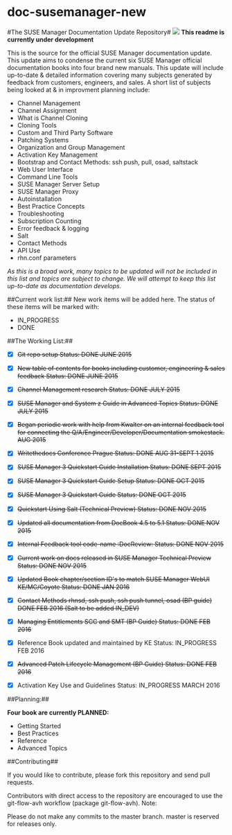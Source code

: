 # doc-susemanager-new

#The SUSE Manager Documentation Update Repository#
![](http://i560.photobucket.com/albums/ss45/joecayouette/docuimage_2.png)
**This readme is currently under development**

This is the source for the official SUSE Manager documentation update.
This update aims to condense the current six SUSE Manager official documentation books into four brand new manuals. This update will include up-to-date & detailed information covering many subjects generated by feedback from customers, engineers, and sales. A short list of subjects being looked at & in improvment planning include:

* Channel Management
* Channel Assignment
* What is Channel Cloning 
* Cloning Tools
* Custom and Third Party Software
* Patching Systems
* Organization and Group Management
* Activation Key Management
* Bootstrap and Contact Methods: ssh push, pull, osad, saltstack
* Web User Interface
* Command Line Tools
* SUSE Manager Server Setup
* SUSE Manager Proxy
* Autoinstallation
* Best Practice Concepts
* Troubleshooting
* Subscription Counting
* Error feedback & logging
* Salt
* Contact Methods
* API Use
* rhn.conf parameters




*As this is a broad work, many topics to be updated will not be included in this list and topics are subject to change. We will attempt to keep this list up-to-date as documentation develops.*
 
##Current work list:##
New work items will be added here. The status of these items will be marked with:

* IN_PROGRESS
* DONE

##The Working List:##

- [x] ~~Git repo setup Status: DONE JUNE 2015~~
- [x] ~~New table of contents for books including customer, engineering & sales feedback Status: DONE JUNE 2015~~
- [x] ~~Channel Management research Status: DONE JULY 2015~~
- [x] ~~SUSE Manager and System z Guide in Advanced Topics Status: DONE JULY 2015~~
- [x] ~~Began periodic work with help from Kwalter on an internal feedback tool for connecting the                                     Q/A/Engineer/Developer/Documentation smokestack. AUG 2015~~
- [x] ~~Writethedocs Conference Prague Status: DONE AUG 31-SEPT 1 2015~~
- [x] ~~SUSE Manager 3 Quickstart Guide Installation Status: DONE SEPT 2015~~
- [x] ~~SUSE Manager 3 Quickstart Guide Setup Status: DONE OCT 2015~~
- [x] ~~SUSE Manager 3 Quickstart Guide Status: DONE OCT 2015~~
- [x] ~~Quickstart Using Salt (Technical Preview) Status: DONE NOV 2015~~
- [x] ~~Updated all documentation from DocBook 4.5 to 5.1 Status: DONE NOV 2015~~
- [x] ~~Internal Feedback tool code-name :DocReview:  Status: DONE NOV 2015~~
- [x] ~~Current work on docs released in SUSE Manager Technical Preview Status: DONE NOV 2015~~
- [x] ~~Updated Book chapter/section ID's to match SUSE Manager WebUI KE/MC/Coyote Status: DONE JAN 2016~~
- [x] ~~Contact Methods rhnsd, ssh push, ssh push tunnel, osad (BP guide) DONE FEB 2016
      (Salt to be added IN_DEV)~~
- [x] ~~Managing Entitlements SCC and SMT (BP Guide) Status: DONE FEB 2016~~
- [x] Reference Book updated and maintained by KE Status: IN_PROGRESS FEB 2016
- [x] ~~Advanced Patch Lifecycle Management (BP Guide) Status: DONE FEB 2016~~
- [x] Activation Key Use and Guidelines Status: IN_PROGRESS MARCH 2016


##Planning:##

**Four book are currently PLANNED:**
* Getting Started
* Best Practices
* Reference
* Advanced Topics




##Contributing##

If you would like to contribute, please fork this repository and send pull requests.

Contributors with direct access to the repository are encouraged to use the git-flow-avh workflow (package git-flow-avh).
Note:
	
Please do not make any commits to the master branch. master is reserved for releases only. 
